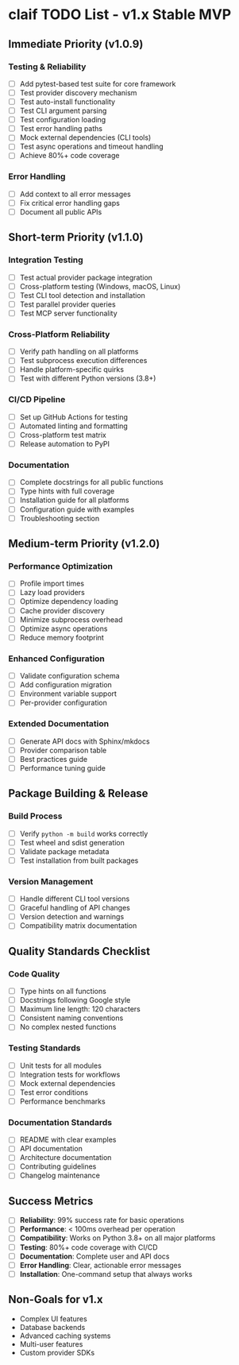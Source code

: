 # claif TODO List - v1.x Stable MVP

## Immediate Priority (v1.0.9)

### Testing & Reliability
- [ ] Add pytest-based test suite for core framework
- [ ] Test provider discovery mechanism
- [ ] Test auto-install functionality
- [ ] Test CLI argument parsing
- [ ] Test configuration loading
- [ ] Test error handling paths
- [ ] Mock external dependencies (CLI tools)
- [ ] Test async operations and timeout handling
- [ ] Achieve 80%+ code coverage

### Error Handling
- [ ] Add context to all error messages
- [ ] Fix critical error handling gaps
- [ ] Document all public APIs

## Short-term Priority (v1.1.0)

### Integration Testing
- [ ] Test actual provider package integration
- [ ] Cross-platform testing (Windows, macOS, Linux)
- [ ] Test CLI tool detection and installation
- [ ] Test parallel provider queries
- [ ] Test MCP server functionality

### Cross-Platform Reliability
- [ ] Verify path handling on all platforms
- [ ] Test subprocess execution differences
- [ ] Handle platform-specific quirks
- [ ] Test with different Python versions (3.8+)

### CI/CD Pipeline
- [ ] Set up GitHub Actions for testing
- [ ] Automated linting and formatting
- [ ] Cross-platform test matrix
- [ ] Release automation to PyPI

### Documentation
- [ ] Complete docstrings for all public functions
- [ ] Type hints with full coverage
- [ ] Installation guide for all platforms
- [ ] Configuration guide with examples
- [ ] Troubleshooting section

## Medium-term Priority (v1.2.0)

### Performance Optimization
- [ ] Profile import times
- [ ] Lazy load providers
- [ ] Optimize dependency loading
- [ ] Cache provider discovery
- [ ] Minimize subprocess overhead
- [ ] Optimize async operations
- [ ] Reduce memory footprint

### Enhanced Configuration
- [ ] Validate configuration schema
- [ ] Add configuration migration
- [ ] Environment variable support
- [ ] Per-provider configuration

### Extended Documentation
- [ ] Generate API docs with Sphinx/mkdocs
- [ ] Provider comparison table
- [ ] Best practices guide
- [ ] Performance tuning guide

## Package Building & Release

### Build Process
- [ ] Verify `python -m build` works correctly
- [ ] Test wheel and sdist generation
- [ ] Validate package metadata
- [ ] Test installation from built packages

### Version Management
- [ ] Handle different CLI tool versions
- [ ] Graceful handling of API changes
- [ ] Version detection and warnings
- [ ] Compatibility matrix documentation

## Quality Standards Checklist

### Code Quality
- [ ] Type hints on all functions
- [ ] Docstrings following Google style
- [ ] Maximum line length: 120 characters
- [ ] Consistent naming conventions
- [ ] No complex nested functions

### Testing Standards
- [ ] Unit tests for all modules
- [ ] Integration tests for workflows
- [ ] Mock external dependencies
- [ ] Test error conditions
- [ ] Performance benchmarks

### Documentation Standards
- [ ] README with clear examples
- [ ] API documentation
- [ ] Architecture documentation
- [ ] Contributing guidelines
- [ ] Changelog maintenance

## Success Metrics

- [ ] **Reliability**: 99% success rate for basic operations
- [ ] **Performance**: < 100ms overhead per operation
- [ ] **Compatibility**: Works on Python 3.8+ on all major platforms
- [ ] **Testing**: 80%+ code coverage with CI/CD
- [ ] **Documentation**: Complete user and API docs
- [ ] **Error Handling**: Clear, actionable error messages
- [ ] **Installation**: One-command setup that always works

## Non-Goals for v1.x

- Complex UI features
- Database backends
- Advanced caching systems
- Multi-user features
- Custom provider SDKs